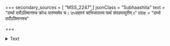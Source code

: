 +++
secondary_sources = [ "MSS_2247",]
jsonClass = "Subhaashita"
text = "दम्भो दर्पोऽतिमानश्च क्रोधः पारुष्यमेव च।  \nअज्ञानं चाभिजातस्य पार्थ संपदमासुरीम्॥"
title = "दम्भो दर्पोऽतिमानश्च"

+++

<details><summary>Text</summary>

दम्भो दर्पोऽतिमानश्च क्रोधः पारुष्यमेव च।  
अज्ञानं चाभिजातस्य पार्थ संपदमासुरीम्॥
</details>
